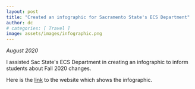 ```yaml
---
layout: post
title: "Created an infographic for Sacramento State's ECS Department"
author: dc
# categories: [ Travel ]
image: assets/images/infographic.png
---
```


_August 2020_

I assisted Sac State's ECS Department in creating an infographic to inform students about Fall 2020 changes.

Here is the [link](https://www.ecs.csus.edu/news/articles/ecs-resources-announcement.html) to the website which shows the infographic.
